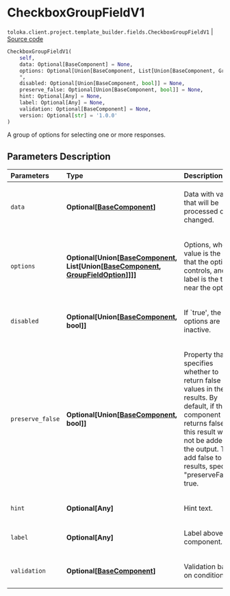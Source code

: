 # CheckboxGroupFieldV1
`toloka.client.project.template_builder.fields.CheckboxGroupFieldV1` | [Source code](https://github.com/Toloka/toloka-kit/blob/v0.1.24/src/client/project/template_builder/fields.py#L157)

```python
CheckboxGroupFieldV1(
    self,
    data: Optional[BaseComponent] = None,
    options: Optional[Union[BaseComponent, List[Union[BaseComponent, GroupFieldOption]]]] = None,
    *,
    disabled: Optional[Union[BaseComponent, bool]] = None,
    preserve_false: Optional[Union[BaseComponent, bool]] = None,
    hint: Optional[Any] = None,
    label: Optional[Any] = None,
    validation: Optional[BaseComponent] = None,
    version: Optional[str] = '1.0.0'
)
```

A group of options for selecting one or more responses.

## Parameters Description

| Parameters | Type | Description |
| :----------| :----| :-----------|
`data`|**Optional\[[BaseComponent](toloka.client.project.template_builder.base.BaseComponent.md)\]**|<p>Data with values that will be processed or changed.</p>
`options`|**Optional\[Union\[[BaseComponent](toloka.client.project.template_builder.base.BaseComponent.md), List\[Union\[[BaseComponent](toloka.client.project.template_builder.base.BaseComponent.md), [GroupFieldOption](toloka.client.project.template_builder.fields.GroupFieldOption.md)\]\]\]\]**|<p>Options, where value is the key that the option controls, and label is the text near the option.</p>
`disabled`|**Optional\[Union\[[BaseComponent](toloka.client.project.template_builder.base.BaseComponent.md), bool\]\]**|<p>If `true&#x27;, the options are inactive.</p>
`preserve_false`|**Optional\[Union\[[BaseComponent](toloka.client.project.template_builder.base.BaseComponent.md), bool\]\]**|<p>Property that specifies whether to return false values in the results. By default, if the component returns false, this result will not be added to the output. To add false to the results, specify &quot;preserveFalse&quot;: true.</p>
`hint`|**Optional\[Any\]**|<p>Hint text.</p>
`label`|**Optional\[Any\]**|<p>Label above the component.</p>
`validation`|**Optional\[[BaseComponent](toloka.client.project.template_builder.base.BaseComponent.md)\]**|<p>Validation based on condition.</p>
